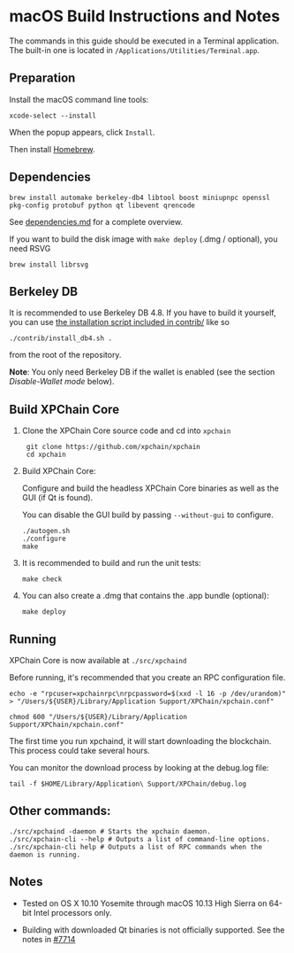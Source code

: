 macOS Build Instructions and Notes
====================================
The commands in this guide should be executed in a Terminal application.
The built-in one is located in `/Applications/Utilities/Terminal.app`.

Preparation
-----------
Install the macOS command line tools:

`xcode-select --install`

When the popup appears, click `Install`.

Then install [Homebrew](https://brew.sh).

Dependencies
----------------------

    brew install automake berkeley-db4 libtool boost miniupnpc openssl pkg-config protobuf python qt libevent qrencode

See [dependencies.md](dependencies.md) for a complete overview.

If you want to build the disk image with `make deploy` (.dmg / optional), you need RSVG

    brew install librsvg

Berkeley DB
-----------
It is recommended to use Berkeley DB 4.8. If you have to build it yourself,
you can use [the installation script included in contrib/](/contrib/install_db4.sh)
like so

```shell
./contrib/install_db4.sh .
```

from the root of the repository.

**Note**: You only need Berkeley DB if the wallet is enabled (see the section *Disable-Wallet mode* below).

Build XPChain Core
------------------------

1. Clone the XPChain Core source code and cd into `xpchain`

        git clone https://github.com/xpchain/xpchain
        cd xpchain

2.  Build XPChain Core:

    Configure and build the headless XPChain Core binaries as well as the GUI (if Qt is found).

    You can disable the GUI build by passing `--without-gui` to configure.

        ./autogen.sh
        ./configure
        make

3.  It is recommended to build and run the unit tests:

        make check

4.  You can also create a .dmg that contains the .app bundle (optional):

        make deploy

Running
-------

XPChain Core is now available at `./src/xpchaind`

Before running, it's recommended that you create an RPC configuration file.

    echo -e "rpcuser=xpchainrpc\nrpcpassword=$(xxd -l 16 -p /dev/urandom)" > "/Users/${USER}/Library/Application Support/XPChain/xpchain.conf"

    chmod 600 "/Users/${USER}/Library/Application Support/XPChain/xpchain.conf"

The first time you run xpchaind, it will start downloading the blockchain. This process could take several hours.

You can monitor the download process by looking at the debug.log file:

    tail -f $HOME/Library/Application\ Support/XPChain/debug.log

Other commands:
-------

    ./src/xpchaind -daemon # Starts the xpchain daemon.
    ./src/xpchain-cli --help # Outputs a list of command-line options.
    ./src/xpchain-cli help # Outputs a list of RPC commands when the daemon is running.

Notes
-----

* Tested on OS X 10.10 Yosemite through macOS 10.13 High Sierra on 64-bit Intel processors only.

* Building with downloaded Qt binaries is not officially supported. See the notes in [#7714](https://github.com/xpchain/xpchain/issues/7714)
